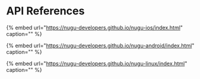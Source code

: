 # API References



{% embed url="https://nugu-developers.github.io/nugu-ios/index.html" caption="" %}

{% embed url="https://nugu-developers.github.io/nugu-android/index.html" caption="" %}

{% embed url="https://nugu-developers.github.io/nugu-linux/index.html" caption="" %}

